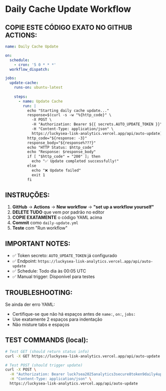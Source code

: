 # Daily Cache Update Workflow

## COPIE ESTE CÓDIGO EXATO NO GITHUB ACTIONS:

```yaml
name: Daily Cache Update

on:
  schedule:
    - cron: '5 0 * * *'
  workflow_dispatch:

jobs:
  update-cache:
    runs-on: ubuntu-latest
    
    steps:
      - name: Update Cache
        run: |
          echo "Starting daily cache update..."
          response=$(curl -s -w "%{http_code}" \
            -X POST \
            -H "Authorization: Bearer ${{ secrets.AUTO_UPDATE_TOKEN }}" \
            -H "Content-Type: application/json" \
            https://luckysea-lisk-analytics.vercel.app/api/auto-update)
          http_code="${response: -3}"
          response_body="${response%???}"
          echo "HTTP Status: $http_code"
          echo "Response: $response_body"
          if [ "$http_code" = "200" ]; then
            echo "✅ Update completed successfully!"
          else
            echo "❌ Update failed"
            exit 1
          fi
```

## INSTRUÇÕES:

1. **GitHub** → **Actions** → **New workflow** → **"set up a workflow yourself"**
2. **DELETE TUDO** que vem por padrão no editor
3. **COPIE EXATAMENTE** o código YAML acima
4. **Commit** como `daily-update.yml`
5. **Teste** com "Run workflow"

## IMPORTANT NOTES:

- ✅ Token secreto: `AUTO_UPDATE_TOKEN` já configurado
- ✅ Endpoint: `https://luckysea-lisk-analytics.vercel.app/api/auto-update`
- ✅ Schedule: Todo dia às 00:05 UTC
- ✅ Manual trigger: Disponível para testes

## TROUBLESHOOTING:

Se ainda der erro YAML:
- Certifique-se que não há espaços antes de `name:`, `on:`, `jobs:`
- Use exatamente 2 espaços para indentação
- Não misture tabs e espaços

## TEST COMMANDS (local):

```bash
# Test GET (should return status info)
curl -X GET https://luckysea-lisk-analytics.vercel.app/api/auto-update

# Test POST (should trigger update)
curl -X POST \
  -H "Authorization: Bearer luck7sea2025analytics3secure8token9daily4update1" \
  -H "Content-Type: application/json" \
  https://luckysea-lisk-analytics.vercel.app/api/auto-update
```